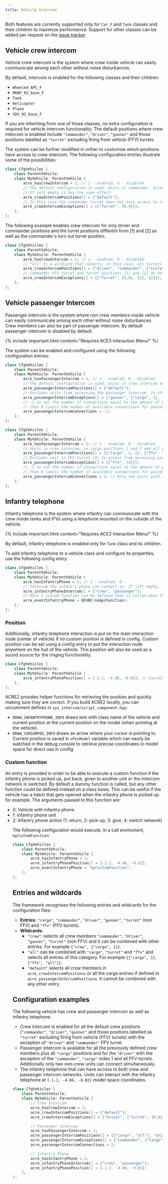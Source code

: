 ```yaml
---
title: Vehicle Intercom
---
```


Both features are currently supported only for `Car_F` and `Tank` classes and their children to maximize performance. Support for other classes can be added per request on the [issue tracker](https://github.com/IDI-Systems/acre2/issues).

## Vehicle crew intercom

Vehicle crew intercom is the system where crew inside vehicle can easily communicate among each other without noise disturbances.

By default, intercom is enabled for the following classes and their children:

- `Wheeled_APC_F`
- `MRAP_02_base_F`
- `Tank`
- `Helicopter`
- `Plane`
- `SDV_01_base_F`

If you are inheriting from one of those classes, no extra configuration is required for vehicle intercom functionality. The default positions where crew intercom is enabled include `"commander"`, `"driver"`, `"gunner"` and those positions labelled as `"turret"` excluding firing from vehicle (FFV) turrets.

The system can be further modified in orther to customise which positions have access to crew intercom. The following configuration entries illustrate some of the possibilities:

```cpp
class CfgVehicles {
    class ParentVehicle;
    class MyVehicle: ParentVehicle {
        acre_hasCrewIntercom = 1; // 1 - enabled, 0 - disabled
        // The default configuration is used. Units in commander, driver, gunner and turret (excluding FFV) have access to crew intercom.
        // If left empty it has the same effect.
        acre_crewIntercomPositions[] = {"default"};
        // In this case the commander turret does not have access to crew intercom (unit is "turned out"). This can be useful for historical vehicles.
        acre_crewIntercomExceptions[] = {{"Turret", {0,0}}};
    };
};
```

The following example enables crew intercom for only driver and commander positions and the turret positions different from [1] and [2] as well as the commander's turn out turret position.

```cpp
class CfgVehicles {
    class ParentVehicle;
    class MyVehicle: ParentVehicle {
        acre_hasCrewIntercom = 1; // 1 - enabled, 0 - disabled
        // "all" is a wildcard that selects, in this case, all turrets (not including ffv).
        acre_crewIntercomPositions[] = {"driver", "commander", {"turret", "all"}};
        // Commander FFV turret and turret positions [1] and [2] do not have access to crew intercom.
        acre_crewIntercomExceptions[] = {{"Turret", {0,0}, {1}, {2}}};
    };
};
```
## Vehicle passenger Intercom

Passenger intercom is the system where non crew members inside vehicle can easily communicate among each other without noise disturbances. Crew members can also be part of passenger intercom.
By default passenger intercom is disabled by default.

{% include important.html content="Requires ACE3 Interaction Menu!" %}

The system can be enabled and configured using the following configuration entries:

```cpp
class CfgVehicles {
    class ParentVehicle;
    class MyVehicle: ParentVehicle {
        acre_hasPassengerIntercom = 1; // 1 - enabled, 0 - disabled
        // The default configuration is used. Units in crew intercom and in cargo positions have access to the passenger intercom. If left empty it has the same effect.
        acre_passengerIntercomPositions[] = {"default"};
        // Excludes units from accessing the passenger intercom. In this example, gunner, cargo index 1 and all FFV turrets do not have access to passenger intercom.
        acre_passengerIntercomExceptions[] = {"gunner", {"cargo", 1}, {"ffv", "all"}};
        // -1 to set the number of connections equal to the amount of passenger intercom positions. A number greater
        // than 0 limits the number of available connections for passengers. Crew members do not use this number.
        acre_passengerIntercomConnections = -1;
    };
};
```

```cpp
class CfgVehicles {
    class ParentVehicle;
    class MyVehicle: ParentVehicle {
        acre_hasPassengerIntercom = 1; // 1 - enabled, 0 - disabled
        // Units in crew intercom, in cargo positions 1 and 2 and all FFV turrets have access to the passenger intercom.
        acre_passengerIntercomPositions[] = {{"Cargo", 1, 2}, {"ffv", "all"}};
        // Excludes unit in FFV turret [4] to access from accessing passenger intercom.
        acre_passengerIntercomExceptions[] = {{"ffv", [4]}};
        // -1 to set the number of connections equal to the amount of passenger intercom positions. A number greater
        // than 0 limits the number of available connections for passengers. Crew members do not use this number.
        acre_passengerIntercomConnections = 2; // Only two units with access to passenger intercom can connect simultaneously.
    };
};
```

## Infantry telephone

Infantry telephone is the system where infantry can communicate with the crew inside tanks and IFVs using a telephone mounted on the outside of the vehicle.

{% include important.html content="Requires ACE3 Interaction Menu!" %}

By default, infantry telephone is enabled only for `Tank` class and its children.

To add infantry telephone to a vehicle class and configure its properties, use the following config entry:

```cpp
class CfgVehicles {
    class ParentVehicle;
    class MyVehicle: ParentVehicle {
        acre_hasInfantryPhone = 1; // 1 - enabled, 0 -
        // Intercom the infantry phone can connect to. If left empty, the infantry phone is able to connect to all available intercom networks. Supported entries are "crew" and "passenger".
        acre_infantryPhoneIntercom[] = {"crew", "passenger"};
        // Here a custom function can be defined that is called when the infantry phone is picked up, put back, given to another unit or the intercom network is switched.
        acre_eventInfantryPhone = QFUNC(noApiFunction);
    };
};
```

### Position

Additionally, infantry telephone interaction is put on the main interaction node (center of vehicle) if no custom position is defined in config. Custom position can be set using a config entry to put the interaction node anywhere on the hull of the vehicle. This position will also be used as a sound source for the ringing functionality.

```cpp
class CfgVehicles {
    class ParentVehicle;
    class MyVehicle: ParentVehicle {
        acre_infantryPhonePosition[] = {-1.1, -4.86, -0.82}; // Coordinates in model space or a string with a *memory point*.
    };
};
```

ACRE2 provides helper functions for retrieving the position and quickly making sure they are correct. If you build ACRE2 locally, you can uncomment defines in `sys_intercom/script_component.hpp`:

- `DRAW_INFANTRYPHONE_INFO` draws text with class name of the vehicle and current position at the current position on the model (when pointing at the vehicle).
- `DRAW_CURSORPOS_INFO` draws an arrow where your cursor is pointing to. Current position is saved in `xPosModel` variable which can easily be watched in the debug console to retrieve precise coordinates in model space for direct use in config.

### Custom function

An entry is provided in order to be able to execute a custom function if the infantry phone is picked up, put back, given to another unit or the intercom network is switched. By default a dummy function is called, but any other function could be defined instead on a class basis. This can be useful if the vehicle has a hatch that gets opened when the infantry phone is picked up for example. The arguments passed to this function are:


* 0: Vehicle with infantry phone <OBJECT>
* 1: Infantry phone unit <OBJECT>
* 2: Infantry phone action (1: return, 2: pick-up, 3: give, 4: switch network) <NUMBER>


The following configuration would execute, in a call enviroment, `myCustomFunction`:

```cpp
class CfgVehicles {
    class ParentVehicle;
    class MyVehicle: ParentVehicle {
        acre_hasInfantryPhone = 1;
        acre_infantryPhonePosition[] = {-1.1, -4.86, -0.82};
        acre_eventInfantryPhone = "myCustomFunction";
    };
};
```

## Entries and wildcards

The framework recognises the following entries and wildcards for the configuration files:

* **Entries**: `"cargo"`, `"commander"`, `"driver"`, `"gunner"`, `"turret"` (non FFV) and `"ffv"` (FFV turrets).
* **Wildcards**:
  * `"crew"`: selects all crew members `"commander"`, `"driver"`, `"gunner"`, `"turret"` (non FFV) and it can be combined with other entries. For example `{"crew", {"cargo", 1}}`.
  * `"all"` can be combined with  `"cargo"`, `"turret"` and `"ffv"` and selects all entries of this category. For example `{{"cargo", 1}, {"ffv", "all"}}`.
  * `"default"` selects all crew members in `acre_crewIntercomPositions` or all the cargo entries if defined in `acre_passengerIntercomPositions`. It cannot be combined with any other entry.

## Configuration examples

The following vehicle has crew and passenger intercom as well as infantry telephone.

* Crew intercom is enabled for all the default crew positions (`"commander"`, `"driver"`, `"gunner"` and those positions labelled as `"turret"` excluding firing from vehicle (FFV) turrets) with the exception of `"driver"` and `"commander"` FFV turret.
* Passenger intercom is available for all the previously defined crew members plus all `"cargo"` positions and for the `"driver"` with the exception of the `"commander"`, `"cargo"` index 1 and all FFV turrets. Additionally only two non-crew units can connect simultaneously.
* The infantry telephone that can have access to both crew and passenger intercom networks. Units can interact with the infantry telephone at  `{-1.1, -4.86, -0.82}` model space coordinates.

```cpp
class CfgVehicles {
    class ParentVehicle;
    class MyVehicle: ParentVehicle {
        // Crew Intercom
        acre_hasCrewIntercom = 1;
        acre_crewIntercomPositions[] = {"default"};
        acre_crewIntercomExceptions[] = {"driver", {"turret", {0,0}}};

        // Passenger intercom
        acre_hasPassengerIntercom = 1;
        acre_passengerIntercomPositions[] = {{"cargo", "all"}, "driver"};
        acre_passengerIntercomExceptions[] = {"commander", {"Cargo", 1}, {"ffv", "all"}};
        acre_passengerIntercomConnections = 2;

        // Infantry Phone
        acre_hasInfantryPhone = 1;
        acre_infantryPhoneIntercom[] = {"crew", "passenger"};
        acre_infantryPhonePosition[] = {-1.1, -4.86, -0.82};
    };
};
```
